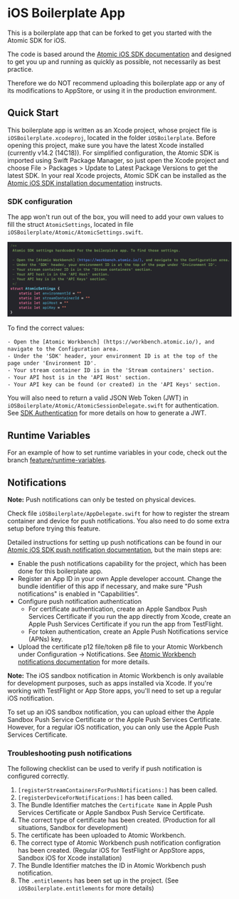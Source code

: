 # iOS Boilerplate App

This is a boilerplate app that can be forked to get you started with the Atomic SDK for iOS.

The code is based around the [Atomic iOS SDK documentation](https://documentation.atomic.io/sdks/ios) and designed to get you up and running as quickly as possible, not necessarily as best practice. 

Therefore we do NOT recommend uploading this boilerplate app or any of its modifications to AppStore, or using it in the production environment.

## Quick Start

This boilerplate app is written as an Xcode project, whose project file is `iOSBoilerplate.xcodeproj`, located in the folder `iOSBoilerplate`. Before opening this project, make sure you have the latest Xcode installed (currently v14.2 (14C18)). For simplified configuration, the Atomic SDK is imported using Swift Package Manager, so just open the Xcode project and choose File > Packages > Update to Latest Package Versions to get the latest SDK. In your real Xcode projects, Atomic SDK can be installed as the [Atomic iOS SDK installation documentation](https://documentation.atomic.io/sdks/ios#installation) instructs.

### SDK configuration
The app won't run out of the box, you will need to add your own values to fill the struct `AtomicSettings`, located in file `iOSBoilerplate/Atomic/AtomicSettings.swift`.

![Atomic settings](AtomicSettings.png)

To find the correct values:

    - Open the [Atomic Workbench] (https://workbench.atomic.io/), and navigate to the Configuration area.
    - Under the 'SDK' header, your environment ID is at the top of the page under 'Environment ID'.
    - Your stream container ID is in the 'Stream containers' section.
    - Your API host is in the 'API Host' section.
    - Your API key can be found (or created) in the 'API Keys' section.

You will also need to return a valid JSON Web Token (JWT) in `iOSBoilerplate/Atomic/AtomicSessionDelegate.swift` for authentication. See [SDK Authentication](https://documentation.atomic.io/sdks/auth-SDK) for more details on how to generate a JWT.

## Runtime Variables

For an example of how to set runtime variables in your code, check out the branch [feature/runtime-variables](https://github.com/atomic-app/boilerplate-ios-sdk/tree/feature/runtime-variables).

## Notifications

**Note:** Push notifications can only be tested on physical devices.

Check file `iOSBoilerplate/AppDelegate.swift` for how to register the stream container and device for push notifications. You also need to do some extra setup before trying this feature.

Detailed instructions for setting up push notifications can be found in our [Atomic iOS SDK push notification documentation](https://documentation.atomic.io/sdks/ios#push-notifications), but the main steps are:

- Enable the push notifications capability for the project, which has been done for this boilerplate app.
- Register an App ID in your own Apple developer account. Change the bundle identifier of this app if necessary, and make sure "Push notifications" is enabled in "Capabilities".
- Configure push notification authentication
    - For certificate authentication, create an Apple Sandbox Push Services Certificate if you run the app directly from Xcode, create an Apple Push Services Certificate if you run the app from TestFlight.
    - For token authentication, create an Apple Push Notifications service (APNs) key. 
- Upload the certificate p12 file/token p8 file to your Atomic Workbench under Configuration -> Notifications. See [Atomic Workbench notifications documentation](https://documentation.atomic.io/workbench/configuration#notifications) for more details.

**Note:** 
The iOS sandbox notification in Atomic Workbench is only available for development purposes, such as apps installed via Xcode. If you're working with TestFlight or App Store apps, you'll need to set up a regular iOS notification. 

To set up an iOS sandbox notification, you can upload either the Apple Sandbox Push Service Certificate or the Apple Push Services Certificate. However, for a regular iOS notification, you can only use the Apple Push Services Certificate.

### Troubleshooting push notifications
The following checklist can be used to verify if push notification is configured correctly.
1. `[registerStreamContainersForPushNotifications:]` has been called.
2. `[registerDeviceForNotifications:]` has been called.
3. The Bundle Identifier matches the `Certificate Name` in Apple Push Services Certificate or Apple Sandbox Push Service Certificate.
4. The correct type of certificate has been created. (Production for all situations, Sandbox for development)
5. The certificate has been uploaded to Atomic Workbench.
6. The correct type of Atomic Workbench push notification configration has been created. (Regular iOS for TestFlight or AppStore apps, Sandbox iOS for Xcode installation)
7. The Bundle Identifier matches the ID in Atomic Workbench push notification.
8. The `.entitlements` has been set up in the project. (See `iOSBoilerplate.entitlements` for more details)

